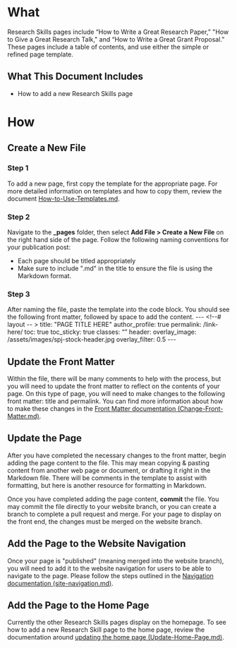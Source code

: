 # What

Research Skills pages include “How to Write a Great Research Paper,” "How to Give a Great Research Talk," and “How to Write a Great Grant Proposal.” These pages include a table of contents, and use either the simple or refined page template.

## What This Document Includes

- How to add a new Research Skills page


# How 

## Create a New File 

### Step 1

To add a new page, first copy the template for the appropriate page. For more detailed information on templates and how to copy them, review the document [How-to-Use-Templates.md](https://github.com/christinamayr/SPJ-Test-Bed/blob/gh-pages/_documentation/How-to-Use-Templates.md).


### Step 2

Navigate to the **_pages** folder, then select **Add File > Create a New File** on the right hand side of the page. Follow the following naming conventions for your publication post: 

- Each page should be titled appropriately 
- Make sure to include ".md" in the title to ensure the file is using the Markdown format. 


### Step 3

After naming the file, paste the template into the code block. You should see the following front matter, followed by space to add the content.
    ---
    <!--# layout -- >
    title: "PAGE TITLE HERE"
    author_profile: true
    permalink: /link-here/
    toc: true 
    toc_sticky: true
    classes: “”
    header:
            overlay_image: /assets/images/spj-stock-header.jpg 
            overlay_filter: 0.5
    ---

## Update the Front Matter

Within the file, there will be many comments to help with the process, but you will need to update the front matter to reflect on the contents of your page. On this type of page, you will need to make changes to the following front matter: title and permalink. You can find more information about how to make these changes in the [Front Matter documentation (Change-Front-Matter.md)](https://github.com/christinamayr/SPJ-Test-Bed/blob/gh-pages/_documentation/Change-Front-Matter.md).


## Update the Page

After you have completed the necessary changes to the front matter, begin adding the page content to the file. This may mean copying & pasting content from another web page or document, or drafting it right in the Markdown file. There will be comments in the template to assist with formatting, but here is another resource for formatting in Markdown.

Once you have completed adding the page content, **commit** the file. You may commit the file directly to your website branch, or you can create a branch to complete a pull request and merge. For your page to display on the front end, the changes must be merged on the website branch.


## Add the Page to the Website Navigation

Once your page is "published" (meaning merged into the website branch), you will need to add it to the website navigation for users to be able to navigate to the page. Please follow the steps outlined in the [Navigation documentation (site-navigation.md)](https://github.com/christinamayr/SPJ-Test-Bed/blob/gh-pages/_documentation/site-navigation.md).


## Add the Page to the Home Page

Currently the other Research Skills pages display on the homepage. To see how to add a new Research Skill page to the home page, review the documentation around [updating the home page (Update-Home-Page.md)](https://github.com/christinamayr/SPJ-Test-Bed/blob/gh-pages/_documentation/Update-Home-Page.md). 